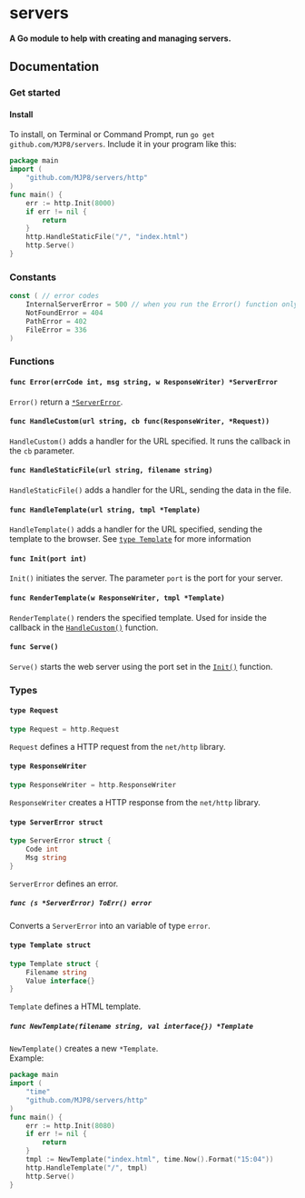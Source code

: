 # servers
**A Go module to help with creating and managing servers.**
## Documentation
### Get started
#### Install
To install, on Terminal or Command Prompt, run `go get github.com/MJP8/servers`. Include it in your program like this:
```go
package main
import (
	"github.com/MJP8/servers/http"
)
func main() {
	err := http.Init(8000)
	if err != nil {
		return
	}
	http.HandleStaticFile("/", "index.html")
	http.Serve()
}
```
### Constants
```go
const ( // error codes
	InternalServerError = 500 // when you run the Error() function only InternalServerError will send the error to the browser
	NotFoundError = 404
	PathError = 402
	FileError = 336
)
```
### Functions
#### `func Error(errCode int, msg string, w ResponseWriter) *ServerError`
`Error()` return a [`*ServerError`](#type-servererror-struct).
#### `func HandleCustom(url string, cb func(ResponseWriter, *Request))`
`HandleCustom()` adds a handler for the URL specified. It runs the callback in the `cb` parameter.
#### `func HandleStaticFile(url string, filename string)`
`HandleStaticFile()` adds a handler for the URL, sending the data in the file.
#### `func HandleTemplate(url string, tmpl *Template)`
`HandleTemplate()` adds a handler for the URL specified, sending the template to the browser. See [`type Template`](#type-Template-struct) for more information
#### `func Init(port int)`
`Init()` initiates the server. The parameter `port` is the port for your server.
#### `func RenderTemplate(w ResponseWriter, tmpl *Template)`
`RenderTemplate()` renders the specified template. Used for inside the callback in the [`HandleCustom()`](#func-handlecustomurl-string-cb-funcresponsewriter-request) function.
#### `func Serve()`
`Serve()` starts the web server using the port set in the [`Init()`](#func-init-port-int) function.
### Types
#### `type Request`
```go
type Request = http.Request
```
`Request` defines a HTTP request from the `net/http` library.
#### `type ResponseWriter`
```go
type ResponseWriter = http.ResponseWriter
```
`ResponseWriter` creates a HTTP response from the `net/http` library.
#### `type ServerError struct`
```go
type ServerError struct {
	Code int
	Msg string
}
```
`ServerError` defines an error.
##### `func (s *ServerError) ToErr() error`
Converts a `ServerError` into an variable of type `error`.
#### `type Template struct`
```go
type Template struct {
	Filename string
	Value interface{}
}
```
`Template` defines a HTML template.
##### `func NewTemplate(filename string, val interface{}) *Template`
`NewTemplate()` creates a new `*Template`.<br/>
Example:
```go
package main
import (
	"time"
	"github.com/MJP8/servers/http"
)
func main() {
	err := http.Init(8080)
	if err != nil {
		return
	}
	tmpl := NewTemplate("index.html", time.Now().Format("15:04"))
	http.HandleTemplate("/", tmpl)
	http.Serve()
}
```
